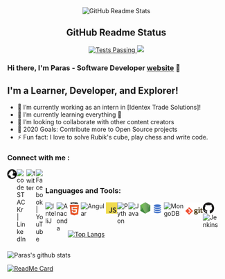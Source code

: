 <p align="center">
 <img width="100px" src="https://res.cloudinary.com/anuraghazra/image/upload/v1594908242/logo_ccswme.svg" align="center" alt="GitHub Readme Stats" />
 <h2 align="center">GitHub Readme Status</h2>
 <!-- <p align="center">Get dynamically generated GitHub stats on your readmes!</p> -->
</p>
  <p align="center">
    <a href="https://github.com/Paras-Rastogi-23/Paras-Rastogi-23/actions/new">
      <img alt="Tests Passing" src="https://github.com/anuraghazra/github-readme-stats/workflows/Test/badge.svg" />
    </a>
    <a href="https://codecov.io/gh/Paras-Rastogi-23">
      <img src="https://codecov.io/gh/anuraghazra/github-readme-stats/branch/master/graph/badge.svg" />
    </a>
  </p>

### Hi there, I'm Paras - Software Developer [website] 👋

## I'm a Learner, Developer, and Explorer!
- 🔭 I’m currently working as an intern in [Identex Trade Solutions]!
- 🌱 I’m currently learning everything 🤣
- 👯 I’m looking to collaborate with other content creators
- 🥅 2020 Goals: Contribute more to Open Source projects
- ⚡ Fun fact: I love to solve Rubik's cube, play chess and write code.

### Connect with me :
[<img align="left" alt="Linkdn" width="22px" src="https://raw.githubusercontent.com/iconic/open-iconic/master/svg/globe.svg" />][website]
[<img align="left" alt="codeSTACKr | LinkedIn" width="22px" src="https://cdn.jsdelivr.net/npm/simple-icons@v3/icons/linkedin.svg" />][linkedin]
[<img align="left" alt="twitter" width="22px" src="https://static01.nyt.com/images/2014/08/10/magazine/10wmt/10wmt-superJumbo-v4.jpg" />][twitter]
[<img align="left" alt="Facebook | YouTube" width="22px" src="https://upload.wikimedia.org/wikipedia/commons/thumb/0/05/Facebook_Logo_%282019%29.png/1024px-Facebook_Logo_%282019%29.png" />][Facebook]

<br />

### Languages and Tools:

[<img align="left" alt="IntelliJ" width="26px" src="https://upload.wikimedia.org/wikipedia/commons/thumb/d/d5/IntelliJ_IDEA_Logo.svg/1024px-IntelliJ_IDEA_Logo.svg.png" />][IntelliJ]
[<img align="left" alt="Anaconda" width="26px" src="https://media.trustradius.com/vendor-logos/46/UH/OTQJVNSSIAHO.JPEG" />][Anaconda]
[<img align="left" alt="HTML5" width="30px" src="https://raw.githubusercontent.com/github/explore/80688e429a7d4ef2fca1e82350fe8e3517d3494d/topics/html/html.png" />][HTML5] 
[<img align="left" alt="Angular" width="58px" src="https://repository-images.githubusercontent.com/24195339/87018c00-694b-11e9-8b5f-c34826306d36" />][Angular]
[<img align="left" alt="JavaScript" width="26px" src="https://raw.githubusercontent.com/github/explore/80688e429a7d4ef2fca1e82350fe8e3517d3494d/topics/javascript/javascript.png" />][Javascript]
[<img align="left" alt="Python" width="26px" src="https://upload.wikimedia.org/wikipedia/commons/thumb/c/c3/Python-logo-notext.svg/768px-Python-logo-notext.svg.png" />][Python]
[<img align="left" alt="Java" width="26px" src="https://www.cleanpng.com/png-java-class-file-java-platform-standard-edition-jav-914674/" />][Java]
<!-- [<img align="left" alt=".Net Core" width="40px" src="https://upload.wikimedia.org/wikipedia/commons/thumb/e/ee/.NET_Core_Logo.svg/1200px-.NET_Core_Logo.svg.png" />][Springboot] -->
[<img align="left" alt="Node.js" width="26px" src="https://raw.githubusercontent.com/github/explore/80688e429a7d4ef2fca1e82350fe8e3517d3494d/topics/nodejs/nodejs.png" />][NodeJs]

[<img align="left" alt="SQL" width="30px" src="https://raw.githubusercontent.com/github/explore/80688e429a7d4ef2fca1e82350fe8e3517d3494d/topics/sql/sql.png" />][SQL]
[<img align="left" alt="MongoDB" width="50px" src="https://diginomica.com/sites/default/files/images/2017-06/mongodb.png" />][MongoDb]
[<img align="left" alt="Git" width="40px" src="https://raw.githubusercontent.com/github/explore/80688e429a7d4ef2fca1e82350fe8e3517d3494d/topics/git/git.png" />][Git]
[<img align="left" alt="GitHub" width="26px" src="https://raw.githubusercontent.com/github/explore/78df643247d429f6cc873026c0622819ad797942/topics/github/github.png" />][Github]
[<img align="left" alt="Jenkins" width="40px" src="https://www.pngitem.com/pimgs/m/441-4419397_jenkins-logo-png-transparent-png.png" />][Jenkins]
<!--[<img align="left" alt="Teamcity" width="32px" src="https://upload.wikimedia.org/wikipedia/commons/thumb/8/86/Teamcity_Logo.png/1200px-Teamcity_Logo.png" />][Teamcity]-->

<br />
<br />
<br />


[![Top Langs](https://github-readme-stats.vercel.app/api/top-langs/?username=Paras-Rastogi-23&layout=compact)](https://github.com/Paras-Rastogi-23/Paras-Rastogi-23)
<br/>
<br/>


<!-- ![Paras's github stats](https://github-readme-stats.vercel.app/api?username=ER-Paras-Rastogi-23&count_private=true) -->


![Paras's github stats](https://github-readme-stats.vercel.app/api?username=Paras-Rastogi-23&show_icons=true&theme=radical)



[![ReadMe Card](https://github-readme-stats.vercel.app/api/pin/?username=Paras-Rastogi-23&repo=Paras-Rastogi-23)](https://github.com/Paras-Rastogi-23/Paras-Rastogi-23)

<!-- <img align="left" alt="Sonakshi's github stats" src="https://github-readme-stats.codestackr.vercel.app/api?username=Paras-Rastogi-23&show_icons=true&hide_border=true" /> -->

<!-- [![Top Langs](https://github-readme-stats.vercel.app/api/top-langs/?username=SonakshiRastogi)](https://github.com/Paras-Rastogi-23/Paras-Rastogi-23) -->

[website]: https://www.linkedin.com/in/paras-rastogi-a4459b181/
[twitter]: https://twitter.com/ParasRa66137972
[Facebook]: https://www.facebook.com/paras.rastogi.716/
[Python]: https://docs.python.org/3/tutorial/
[linkedin]: https://www.linkedin.com/in/paras-rastogi-a4459b181/
[VisualStudio]:https://code.visualstudio.com/docs/getstarted/introvideos
[HTML5]: https://www.w3schools.com/html/
[cssplaylist]:https://www.w3schools.com/css/
[Angular]:https://angular.io/
[Javascript]:https://www.w3schools.com/js/
[reactplaylist]: https://www.youtube.com/playlist?list=PLkwxH9e_vrAK4TdffpxKY3QGyHCpxFcQ0
[Java]: https://lh3.googleusercontent.com/proxy/TdJjxYSszZndzDsff3SpgVrZqkfcIuPod5bQj4gGb5GmwSvG8tf64nBD2y3tgD879XHUUYQMqif-Hj5x-EsVHoSd6fhpA-RtAWyQ0v7n7rCN_Ieii5U
<!-- [.net core]: https://upload.wikimedia.org/wikipedia/commons/thumb/e/ee/.NET_Core_Logo.svg/1200px-.NET_Core_Logo.svg.png -->
[Groovy]:https://groovy-lang.org/documentation.html
[NodeJs]:https://www.w3schools.com/nodejs/nodejs_intro.asp
[Sql]: https://www.w3schools.com/sql/
[MySql]:https://www.tutorialspoint.com/mysql/index.htm
[MongoDb]:https://diginomica.com/sites/default/files/images/2017-06/mongodb.png
[Git]:https://www.tutorialspoint.com/git/index.htm
[Github]:https://guides.github.com/activities/hello-world/
[Jenkins]:https://www.tutorialspoint.com/jenkins/index.htm
[Teamcity]:https://www.tutorialspoint.com/continuous_integration/continuous_integration_creating_project_teamcity.htm
[IntelliJ]: https://upload.wikimedia.org/wikipedia/commons/thumb/d/d5/IntelliJ_IDEA_Logo.svg/1024px-IntelliJ_IDEA_Logo.svg.png
[Anaconda]: https://media.trustradius.com/vendor-logos/46/UH/OTQJVNSSIAHO.JPEG
